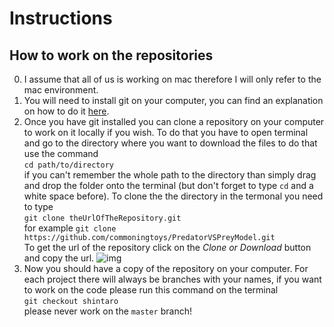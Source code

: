 # Instructions
## How to work on the repositories

0. I assume that all of us is working on mac therefore I will only refer to the mac environment.
1. You will need to install git on your computer, you can find an explanation on how to do it [here](https://git-scm.com/book/en/v2/Getting-Started-Installing-Git).
2. Once you have git installed you can clone a repository on your computer to work on it locally if you wish. To do that you have to open terminal and go to the directory where you want to download the files to do that use the command<br>
```cd path/to/directory```<br>
if you can't remember the whole path to the directory than simply drag and drop the folder onto the terminal (but don't forget to type `cd` and a white space before). To clone the the directory in the termonal you need to type<br>
```git clone theUrlOfTheRepository.git```<br>
for example ```git clone https://github.com/commoningtoys/PredatorVSPreyModel.git```<br>
To get the url of the repository click on the _Clone or Download_ button and copy the url.
![img](https://user-images.githubusercontent.com/17408277/34766799-f76d4f76-f5f5-11e7-9970-10789494ef05.png)
3. Now you should have a copy of the repository on your computer. For each project there will always be branches with your names, if you want to work on the code please run this command on the terminal <br>
`git checkout shintaro`<br>
please never work on the `master` branch!

